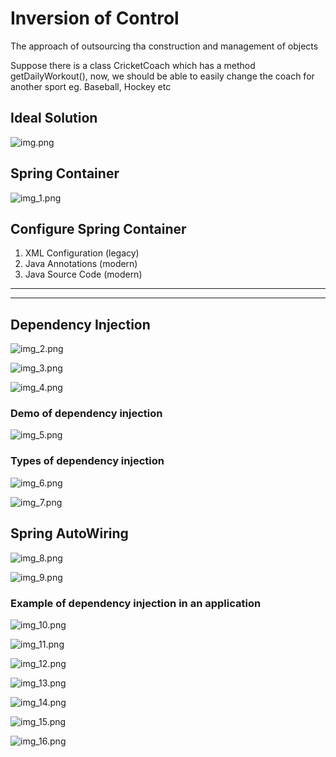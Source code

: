 # Inversion of Control

The approach of outsourcing tha construction and management of objects

Suppose there is a class CricketCoach which has a method getDailyWorkout(),
now, we should be able to easily change the coach for another sport
eg. Baseball, Hockey etc

## Ideal Solution

![img.png](img.png)

## Spring Container

![img_1.png](img_1.png)

## Configure Spring Container
1. XML Configuration (legacy)
2. Java Annotations (modern)
3. Java Source Code (modern)

<hr/>
<hr/>

## Dependency Injection

![img_2.png](img_2.png)

![img_3.png](img_3.png)

![img_4.png](img_4.png)


### Demo of dependency injection

![img_5.png](img_5.png)

### Types of dependency injection

![img_6.png](img_6.png)

![img_7.png](img_7.png)


## Spring AutoWiring

![img_8.png](img_8.png)

![img_9.png](img_9.png)
 

### Example of dependency injection in an application

![img_10.png](img_10.png)

![img_11.png](img_11.png)

![img_12.png](img_12.png)

![img_13.png](img_13.png)

![img_14.png](img_14.png)

![img_15.png](img_15.png)

![img_16.png](img_16.png)